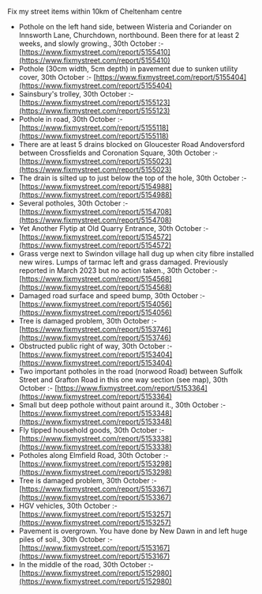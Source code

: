 Fix my street items within 10km of Cheltenham centre

<!-- fix_marker starts -->

- Pothole on the left hand side, between Wisteria and Coriander on Innsworth Lane, Churchdown, northbound. Been there for at least 2 weeks, and slowly growing., 30th October :- [https://www.fixmystreet.com/report/5155410](https://www.fixmystreet.com/report/5155410)
- Pothole (30cm width, 5cm depth) in pavement due to sunken utility cover, 30th October :- [https://www.fixmystreet.com/report/5155404](https://www.fixmystreet.com/report/5155404)
- Sainsbury's trolley, 30th October :- [https://www.fixmystreet.com/report/5155123](https://www.fixmystreet.com/report/5155123)
- Pothole in road, 30th October :- [https://www.fixmystreet.com/report/5155118](https://www.fixmystreet.com/report/5155118)
- There are at least 5 drains blocked on Gloucester Road Andoversford between Crossfields and Coronation Square, 30th October :- [https://www.fixmystreet.com/report/5155023](https://www.fixmystreet.com/report/5155023)
- The drain is silted up to just below the top of the hole, 30th October :- [https://www.fixmystreet.com/report/5154988](https://www.fixmystreet.com/report/5154988)
- Several potholes, 30th October :- [https://www.fixmystreet.com/report/5154708](https://www.fixmystreet.com/report/5154708)
- Yet Another Flytip at Old Quarry Entrance, 30th October :- [https://www.fixmystreet.com/report/5154572](https://www.fixmystreet.com/report/5154572)
- Grass verge next to Swindon village hall dug up when city fibre installed new wires. Lumps of tarmac left and grass damaged. Previously reported in March 2023 but no action taken., 30th October :- [https://www.fixmystreet.com/report/5154568](https://www.fixmystreet.com/report/5154568)
- Damaged road surface and speed bump, 30th October :- [https://www.fixmystreet.com/report/5154056](https://www.fixmystreet.com/report/5154056)
- Tree is damaged problem, 30th October :- [https://www.fixmystreet.com/report/5153746](https://www.fixmystreet.com/report/5153746)
- Obstructed public right of way, 30th October :- [https://www.fixmystreet.com/report/5153404](https://www.fixmystreet.com/report/5153404)
- Two important potholes in the road (norwood Road) between Suffolk Street and Grafton Road in this one way section (see map), 30th October :- [https://www.fixmystreet.com/report/5153364](https://www.fixmystreet.com/report/5153364)
- Small but deep pothole without paint around it., 30th October :- [https://www.fixmystreet.com/report/5153348](https://www.fixmystreet.com/report/5153348)
- Fly tipped household goods, 30th October :- [https://www.fixmystreet.com/report/5153338](https://www.fixmystreet.com/report/5153338)
- Potholes along Elmfield Road, 30th October :- [https://www.fixmystreet.com/report/5153298](https://www.fixmystreet.com/report/5153298)
- Tree is damaged problem, 30th October :- [https://www.fixmystreet.com/report/5153367](https://www.fixmystreet.com/report/5153367)
- HGV vehicles, 30th October :- [https://www.fixmystreet.com/report/5153257](https://www.fixmystreet.com/report/5153257)
- Pavement is overgrown. You have done by New Dawn in and left huge piles of soil., 30th October :- [https://www.fixmystreet.com/report/5153167](https://www.fixmystreet.com/report/5153167)
- In the middle of the road, 30th October :- [https://www.fixmystreet.com/report/5152980](https://www.fixmystreet.com/report/5152980)

<!-- fix_marker ends -->